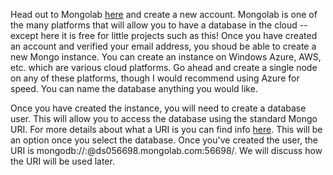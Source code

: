 Head out to Mongolab [here](https://mongolab.com/) and create a new account. Mongolab is one of the many platforms that will allow  you to have a database in the cloud -- except here it is free for little projects such as this! Once you have created an account and verified your email address, you shoud be able to create a new Mongo instance. You can create an instance on Windows Azure, AWS, etc. which are various cloud platforms. Go ahead and create a single node on any of these platforms, though I would recommend using Azure for speed. You can name the database anything you would like.

Once you have created the instance, you will need to create a database user. This will allow you to access the database using the standard Mongo URI. For more details about what a URI is you can find info [here](https://docs.mongodb.org/v3.0/reference/connection-string/). This will be an option once you select the database. Once you've created the user, the URI is mongodb://<dbuser>:<dbpassword>@ds056698.mongolab.com:56698/<accountname>. We will discuss how the URI will be used later.
